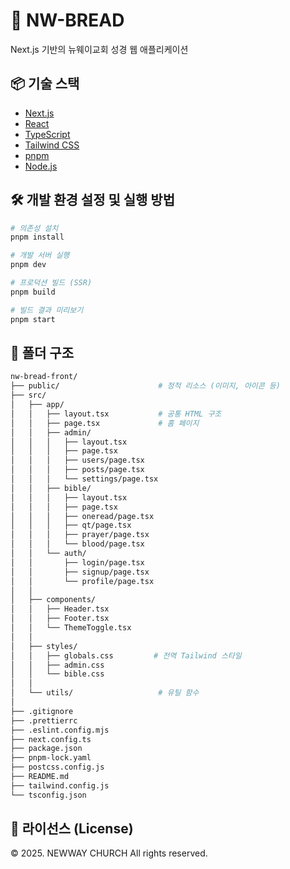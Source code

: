 # 📖 NW-BREAD

Next.js 기반의 뉴웨이교회 성경 웹 애플리케이션

## 📦 기술 스택

- [Next.js](https://nextjs.org/)
- [React](https://react.dev/)
- [TypeScript](https://www.typescriptlang.org/)
- [Tailwind CSS](https://tailwindcss.com/)
- [pnpm](https://pnpm.io/)
- [Node.js](https://nodejs.org/)

## 🛠️ 개발 환경 설정 및 실행 방법

```bash
# 의존성 설치
pnpm install

# 개발 서버 실행
pnpm dev

# 프로덕션 빌드 (SSR)
pnpm build

# 빌드 결과 미리보기
pnpm start
```

## 📁 폴더 구조

```bash
nw-bread-front/
├── public/                      # 정적 리소스 (이미지, 아이콘 등)
├── src/
│   ├── app/
│   │   ├── layout.tsx           # 공통 HTML 구조
│   │   ├── page.tsx             # 홈 페이지
│   │   ├── admin/
│   │   │   ├── layout.tsx
│   │   │   ├── page.tsx
│   │   │   ├── users/page.tsx
│   │   │   ├── posts/page.tsx
│   │   │   └── settings/page.tsx
│   │   ├── bible/
│   │   │   ├── layout.tsx
│   │   │   ├── page.tsx
│   │   │   ├── oneread/page.tsx
│   │   │   ├── qt/page.tsx
│   │   │   ├── prayer/page.tsx
│   │   │   └── blood/page.tsx
│   │   └── auth/
│   │       ├── login/page.tsx
│   │       ├── signup/page.tsx
│   │       └── profile/page.tsx
│   │
│   ├── components/
│   │   ├── Header.tsx
│   │   ├── Footer.tsx
│   │   └── ThemeToggle.tsx
│   │
│   ├── styles/
│   │   ├── globals.css         # 전역 Tailwind 스타일
│   │   ├── admin.css
│   │   └── bible.css
│   │
│   └── utils/                   # 유틸 함수
│
├── .gitignore
├── .prettierrc
├── .eslint.config.mjs
├── next.config.ts
├── package.json
├── pnpm-lock.yaml
├── postcss.config.js
├── README.md
├── tailwind.config.js
└── tsconfig.json

```

## 📑 라이선스 (License)

© 2025. NEWWAY CHURCH All rights reserved.
